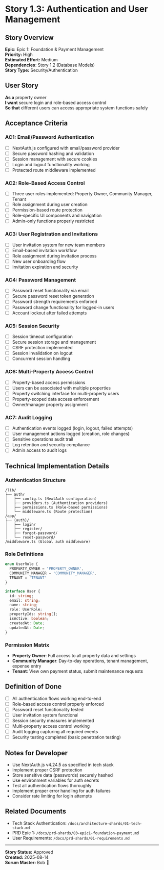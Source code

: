 # Story 1.3: Authentication and User Management

## Story Overview
**Epic:** Epic 1: Foundation & Payment Management  
**Priority:** High  
**Estimated Effort:** Medium  
**Dependencies:** Story 1.2 (Database Models)  
**Story Type:** Security/Authentication  

## User Story
**As a** property owner  
**I want** secure login and role-based access control  
**So that** different users can access appropriate system functions safely  

## Acceptance Criteria

### AC1: Email/Password Authentication
- [ ] NextAuth.js configured with email/password provider
- [ ] Secure password hashing and validation
- [ ] Session management with secure cookies
- [ ] Login and logout functionality working
- [ ] Protected route middleware implemented

### AC2: Role-Based Access Control
- [ ] Three user roles implemented: Property Owner, Community Manager, Tenant
- [ ] Role assignment during user creation
- [ ] Permission-based route protection
- [ ] Role-specific UI components and navigation
- [ ] Admin-only functions properly restricted

### AC3: User Registration and Invitations
- [ ] User invitation system for new team members
- [ ] Email-based invitation workflow
- [ ] Role assignment during invitation process
- [ ] New user onboarding flow
- [ ] Invitation expiration and security

### AC4: Password Management
- [ ] Password reset functionality via email
- [ ] Secure password reset token generation
- [ ] Password strength requirements enforced
- [ ] Password change functionality for logged-in users
- [ ] Account lockout after failed attempts

### AC5: Session Security
- [ ] Session timeout configuration
- [ ] Secure session storage and management
- [ ] CSRF protection implemented
- [ ] Session invalidation on logout
- [ ] Concurrent session handling

### AC6: Multi-Property Access Control
- [ ] Property-based access permissions
- [ ] Users can be associated with multiple properties
- [ ] Property switching interface for multi-property users
- [ ] Property-scoped data access enforcement
- [ ] Owner/manager property assignment

### AC7: Audit Logging
- [ ] Authentication events logged (login, logout, failed attempts)
- [ ] User management actions logged (creation, role changes)
- [ ] Sensitive operations audit trail
- [ ] Log retention and security compliance
- [ ] Admin access to audit logs

## Technical Implementation Details

### Authentication Structure
```
/lib/
├── auth/
│   ├── config.ts (NextAuth configuration)
│   ├── providers.ts (Authentication providers)
│   ├── permissions.ts (Role-based permissions)
│   └── middleware.ts (Route protection)
/app/
├── (auth)/
│   ├── login/
│   ├── register/
│   ├── forgot-password/
│   └── reset-password/
/middleware.ts (Global auth middleware)
```

### Role Definitions
```typescript
enum UserRole {
  PROPERTY_OWNER = 'PROPERTY_OWNER',
  COMMUNITY_MANAGER = 'COMMUNITY_MANAGER', 
  TENANT = 'TENANT'
}

interface User {
  id: string;
  email: string;
  name: string;
  role: UserRole;
  propertyIds: string[];
  isActive: boolean;
  createdAt: Date;
  updatedAt: Date;
}
```

### Permission Matrix
- **Property Owner**: Full access to all property data and settings
- **Community Manager**: Day-to-day operations, tenant management, expense entry
- **Tenant**: View own payment status, submit maintenance requests

## Definition of Done
- [ ] All authentication flows working end-to-end
- [ ] Role-based access control properly enforced
- [ ] Password reset functionality tested
- [ ] User invitation system functional
- [ ] Session security measures implemented
- [ ] Multi-property access control working
- [ ] Audit logging capturing all required events
- [ ] Security testing completed (basic penetration testing)

## Notes for Developer
- Use NextAuth.js v4.24.5 as specified in tech stack
- Implement proper CSRF protection
- Store sensitive data (passwords) securely hashed
- Use environment variables for auth secrets
- Test all authentication flows thoroughly
- Implement proper error handling for auth failures
- Consider rate limiting for login attempts

## Related Documents
- Tech Stack Authentication: `/docs/architecture-shards/01-tech-stack.md`
- PRD Epic 1: `/docs/prd-shards/03-epic1-foundation-payment.md`
- User Requirements: `/docs/prd-shards/01-requirements.md`

---
**Story Status:** Approved  
**Created:** 2025-08-14  
**Scrum Master:** Bob 🏃
